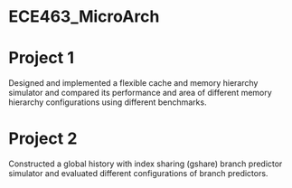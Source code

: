 # ECE463_MicroArch

# Project 1
Designed and implemented a flexible cache and memory hierarchy simulator and compared its performance and area of different memory hierarchy configurations using different benchmarks.

# Project 2
Constructed a global history with index sharing (gshare) branch predictor simulator and evaluated different configurations of branch predictors.
